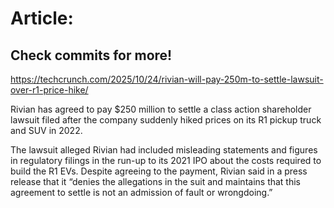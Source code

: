 # Article:

## Check commits for more!
https://techcrunch.com/2025/10/24/rivian-will-pay-250m-to-settle-lawsuit-over-r1-price-hike/

Rivian has agreed to pay $250 million to settle a class action shareholder lawsuit filed after the company suddenly hiked prices on its R1 pickup truck and SUV in 2022.

The lawsuit alleged Rivian had included misleading statements and figures in regulatory filings in the run-up to its 2021 IPO about the costs required to build the R1 EVs. Despite agreeing to the payment, Rivian said in a press release that it &#8220;denies the allegations in the suit and maintains that this agreement to settle is not an admission of fault or wrongdoing.&#8221;